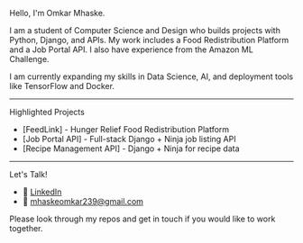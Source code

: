 Hello, I'm Omkar Mhaske.

I am a student of Computer Science and Design who builds projects with Python, Django, and APIs. My work includes a Food Redistribution Platform and a Job Portal API. I also have experience from the Amazon ML Challenge.

I am currently expanding my skills in Data Science, AI, and deployment tools like TensorFlow and Docker.

---

Highlighted Projects

- [FeedLink] - Hunger Relief Food Redistribution Platform  
- [Job Portal API] - Full-stack Django + Ninja job listing API  
- [Recipe Management API] - Django + Ninja for recipe data

---

Let's Talk!

- 🔗 [LinkedIn](https://www.linkedin.com/in/omkar-mhaske-b90026258/)  
- 📧 mhaskeomkar239@gmail.com  

Please look through my repos and get in touch if you would like to work together.
